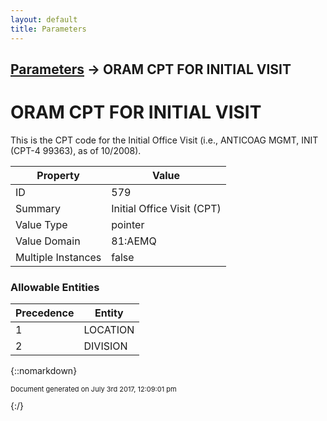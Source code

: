 ```yaml
---
layout: default
title: Parameters
---
```


## [Parameters](TableOfContents) &#8594; ORAM CPT FOR INITIAL VISIT
# ORAM CPT FOR INITIAL VISIT

This is the CPT code for the Initial Office Visit (i.e., ANTICOAG MGMT, INIT (CPT-4 99363), as of 10/2008).

Property | Value
--- | ---
ID | 579
Summary | Initial Office Visit (CPT)
Value Type | pointer
Value Domain | 81:AEMQ
Multiple Instances | false

### Allowable Entities

Precedence | Entity
--- | ---
1 | LOCATION
2 | DIVISION

{::nomarkdown} <br/><p style="font-size: 11px">Document generated on July 3rd 2017, 12:09:01 pm</p>{:/}